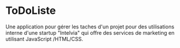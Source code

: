 # ToDoListe
Une application pour gérer les taches d'un projet pour des utilisations interne d'une startup "Intelvia" qui offre des services de marketing en utilisant JavaScript /HTML/CSS.
